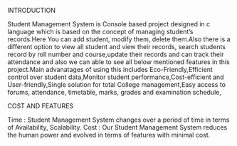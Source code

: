  INTRODUCTION
 
 
 Student Management System is Console based project designed in c language which is based on the concept of managing student’s records.Here You can add student, modify them, delete them.Also there is a different option to view all student and view their records, search students record by roll number and course,update their records and can track their attendance and also we can able to see all below mentioned features in this project.Main advanatages of using this includes Eco-Friendly,Efficient control over student data,Monitor student performance,Cost-efficient and User-friendly,Single solution for total College management,Easy access to forums, attendance, timetable, marks, grades and examination schedule,
 
 
 COST AND FEATURES
 
 Time : Student Management System changes over a period of time in terms of Availability, Scalability.
Cost : Our Student Management System reduces the human power and evolved in terms of features with minimal cost.
